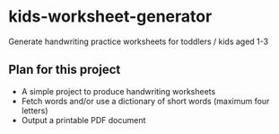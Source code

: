 # kids-worksheet-generator
Generate handwriting practice worksheets for toddlers / kids aged 1-3

## Plan for this project
- A simple project to produce handwriting worksheets
- Fetch words and/or use a dictionary of short words (maximum four letters)
- Output a printable PDF document
